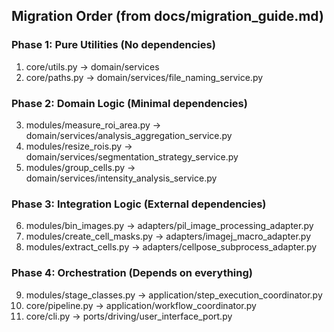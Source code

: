 ## Migration Order (from docs/migration_guide.md)

### Phase 1: Pure Utilities (No dependencies)
1. core/utils.py → domain/services
2. core/paths.py → domain/services/file_naming_service.py

### Phase 2: Domain Logic (Minimal dependencies)
3. modules/measure_roi_area.py → domain/services/analysis_aggregation_service.py
4. modules/resize_rois.py → domain/services/segmentation_strategy_service.py
5. modules/group_cells.py → domain/services/intensity_analysis_service.py

### Phase 3: Integration Logic (External dependencies)
6. modules/bin_images.py → adapters/pil_image_processing_adapter.py
7. modules/create_cell_masks.py → adapters/imagej_macro_adapter.py
8. modules/extract_cells.py → adapters/cellpose_subprocess_adapter.py

### Phase 4: Orchestration (Depends on everything)
9. modules/stage_classes.py → application/step_execution_coordinator.py
10. core/pipeline.py → application/workflow_coordinator.py
11. core/cli.py → ports/driving/user_interface_port.py


